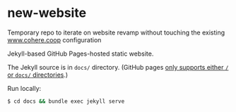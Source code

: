 # new-website
Temporary repo to iterate on website revamp without touching the existing www.cohere.coop configuration

Jekyll-based GitHub Pages-hosted static website.

The Jekyll source is in `docs/` directory. (GitHub pages [only supports either `/` or `docs/` directories](https://github.com/orgs/community/discussions/23073).)

Run locally:
```bash
$ cd docs && bundle exec jekyll serve
```
